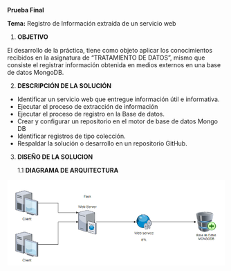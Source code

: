 **Prueba Final**

**Tema:** Registro de Información extraída de un servicio web

1. **OBJETIVO**

El desarrollo de la práctica, tiene como objeto aplicar los conocimientos recibidos en la asignatura de “TRATAMIENTO DE DATOS”, mismo que consiste el registrar información obtenida en medios externos en una base de datos MongoDB.

2. **DESCRIPCIÓN DE LA SOLUCIÓN**

- Identificar un servicio web que entregue información útil e informativa.
- Ejecutar el proceso de extracción de información
- Ejecutar el proceso de registro en la Base de datos.
- Crear y configurar un repositorio en el motor de base de datos Mongo DB
- Identificar registros de tipo colección.
- Respaldar la solución o desarrollo en un repositorio GitHub.

3. **DISEÑO DE LA SOLUCION**

    1.1 **DIAGRAMA DE ARQUITECTURA**

![arquitectura.PNG](arquitectura.PNG)